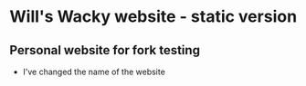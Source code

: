 # Will's Wacky website - static version
## Personal website for fork testing


- I've changed the name of the website
